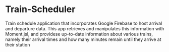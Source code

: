 # Train-Scheduler
<p>Train schedule application that incorporates Google Firebase to host arrival and departure data. This app retrieves and manipulates this information with Moment.jsl, and providese up-to-date information about various trains, namely their arrival times and how many minutes remain until they arrive at their station</p>
